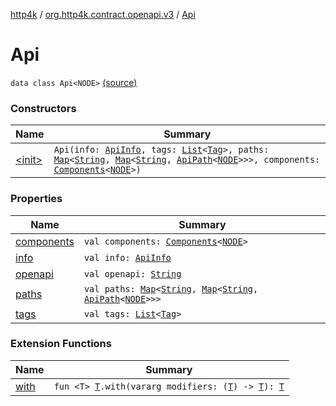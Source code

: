[http4k](../../index.md) / [org.http4k.contract.openapi.v3](../index.md) / [Api](./index.md)

# Api

`data class Api<NODE>` [(source)](https://github.com/http4k/http4k/blob/master/http4k-contract/src/main/kotlin/org/http4k/contract/openapi/v3/model.kt#L8)

### Constructors

| Name | Summary |
|---|---|
| [&lt;init&gt;](-init-.md) | `Api(info: `[`ApiInfo`](../../org.http4k.contract.openapi/-api-info/index.md)`, tags: `[`List`](https://kotlinlang.org/api/latest/jvm/stdlib/kotlin.collections/-list/index.html)`<`[`Tag`](../../org.http4k.contract/-tag/index.md)`>, paths: `[`Map`](https://kotlinlang.org/api/latest/jvm/stdlib/kotlin.collections/-map/index.html)`<`[`String`](https://kotlinlang.org/api/latest/jvm/stdlib/kotlin/-string/index.html)`, `[`Map`](https://kotlinlang.org/api/latest/jvm/stdlib/kotlin.collections/-map/index.html)`<`[`String`](https://kotlinlang.org/api/latest/jvm/stdlib/kotlin/-string/index.html)`, `[`ApiPath`](../-api-path/index.md)`<`[`NODE`](index.md#NODE)`>>>, components: `[`Components`](../-components/index.md)`<`[`NODE`](index.md#NODE)`>)` |

### Properties

| Name | Summary |
|---|---|
| [components](components.md) | `val components: `[`Components`](../-components/index.md)`<`[`NODE`](index.md#NODE)`>` |
| [info](info.md) | `val info: `[`ApiInfo`](../../org.http4k.contract.openapi/-api-info/index.md) |
| [openapi](openapi.md) | `val openapi: `[`String`](https://kotlinlang.org/api/latest/jvm/stdlib/kotlin/-string/index.html) |
| [paths](paths.md) | `val paths: `[`Map`](https://kotlinlang.org/api/latest/jvm/stdlib/kotlin.collections/-map/index.html)`<`[`String`](https://kotlinlang.org/api/latest/jvm/stdlib/kotlin/-string/index.html)`, `[`Map`](https://kotlinlang.org/api/latest/jvm/stdlib/kotlin.collections/-map/index.html)`<`[`String`](https://kotlinlang.org/api/latest/jvm/stdlib/kotlin/-string/index.html)`, `[`ApiPath`](../-api-path/index.md)`<`[`NODE`](index.md#NODE)`>>>` |
| [tags](tags.md) | `val tags: `[`List`](https://kotlinlang.org/api/latest/jvm/stdlib/kotlin.collections/-list/index.html)`<`[`Tag`](../../org.http4k.contract/-tag/index.md)`>` |

### Extension Functions

| Name | Summary |
|---|---|
| [with](../../org.http4k.core/with.md) | `fun <T> `[`T`](../../org.http4k.core/with.md#T)`.with(vararg modifiers: (`[`T`](../../org.http4k.core/with.md#T)`) -> `[`T`](../../org.http4k.core/with.md#T)`): `[`T`](../../org.http4k.core/with.md#T) |
